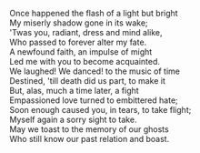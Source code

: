 Once happened the flash of a light but bright\
My miserly shadow gone in its wake;\
'Twas you, radiant, dress and mind alike,\
Who passed to forever alter my fate.\
A newfound faith, an impulse of might\
Led me with you to become acquainted.\
We laughed! We danced! to the music of time\
Destined, 'till death did us part, to make it\
But, alas, much a time later, a fight\
Empassioned love turned to embittered hate;\
Soon enough caused you, in tears, to take flight;\
Myself again a sorry sight to take.\
May we toast to the memory of our ghosts\
Who still know our past relation and boast.